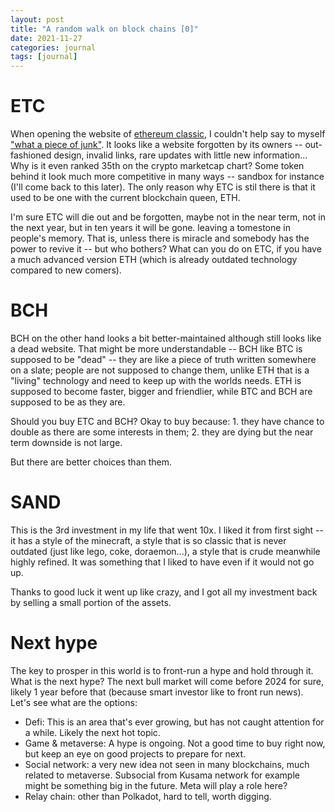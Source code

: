 ```yaml
---
layout: post
title: "A random walk on block chains [0]"
date: 2021-11-27
categories: journal
tags: [journal]
---
```


# ETC

When opening the website of [ethereum classic](https://ethereumclassic.org/), I couldn't help say to myself ["what a piece of junk"](https://youtu.be/Mrx24jofi0w). It looks like a website forgotten by its owners -- out-fashioned design, invalid links, rare updates with little new information... Why is it even ranked 35th on the crypto marketcap chart? Some token behind it look much more competitive in many ways -- sandbox for instance (I'll come back to this later). The only reason why ETC is stil there is that it used to be one with the current blockchain queen, ETH.

I'm sure ETC will die out and be forgotten, maybe not in the near term, not in the next year, but in ten years it will be gone. leaving a tomestone in people's memory. That is, unless there is miracle and somebody has the power to revive it -- but who bothers? What can you do on ETC, if you have a much advanced version ETH (which is already outdated technology compared to new comers).

# BCH

BCH on the other hand looks a bit better-maintained although still looks like a dead website. That might be more understandable -- BCH like BTC is supposed to be "dead" -- they are like a piece of truth written somewhere on a slate; people are not supposed to change them, unlike ETH that is a "living" technology and need to keep up with the worlds needs. ETH is supposed to become faster, bigger and friendlier, while BTC and BCH are supposed to be as they are.

Should you buy ETC and BCH? Okay to buy because: 1. they have chance to double as there are some interests in them; 2. they are dying but the near term downside is not large. 

But there are better choices than them.

# SAND

This is the 3rd investment in my life that went 10x. I liked it from first sight -- it has a style of the minecraft, a style that is so classic that is never outdated (just like lego, coke, doraemon...), a style that is crude meanwhile highly refined. It was something that I liked to have even if it would not go up.

Thanks to good luck it went up like crazy, and I got all my investment back by selling a small portion of the assets. 

# Next hype

The key to prosper in this world is to front-run a hype and hold through it. What is the next hype?
The next bull market will come before 2024 for sure, likely 1 year before that (because smart investor like to front run news).
Let's see what are the options:
- Defi: This is an area that's ever growing, but has not caught attention for a while. Likely the next hot topic.
- Game & metaverse: A hype is ongoing. Not a good time to buy right now, but keep an eye on good projects to prepare for next.
- Social network: a very new idea not seen in many blockchains, much related to metaverse. Subsocial from Kusama network for example might be something big in the future. Meta will play a role here? 
- Relay chain: other than Polkadot, hard to tell, worth digging.
